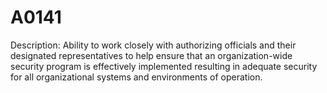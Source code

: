 # A0141
Description: Ability to work closely with authorizing officials and their designated representatives to help ensure that an organization-wide security program is effectively implemented resulting in adequate security for all organizational systems and environments of operation.
